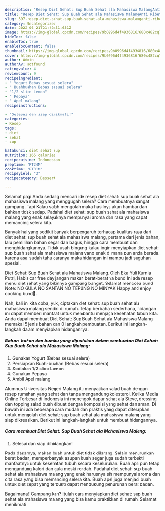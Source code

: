 ```yaml
---
description: "Resep Diet Sehat: Sup Buah Sehat ala Mahasiswa MalangAnti Ribet"
title: "Resep Diet Sehat: Sup Buah Sehat ala Mahasiswa MalangAnti Ribet"
slug: 397-resep-diet-sehat-sup-buah-sehat-ala-mahasiswa-malanganti-ribet
category: Uncategorized
date: 2022-06-21T21:48:51.631Z
image: https://img-global.cpcdn.com/recipes/9b0996d4f4936816/680x482cq70/diet-sehat-sup-buah-sehat-ala-mahasiswa-malang-foto-resep-utama.jpg
hideToc: false
enableToc: true
enableTocContent: false
thumbnail: https://img-global.cpcdn.com/recipes/9b0996d4f4936816/680x482cq70/diet-sehat-sup-buah-sehat-ala-mahasiswa-malang-foto-resep-utama.jpg
cover: https://img-global.cpcdn.com/recipes/9b0996d4f4936816/680x482cq70/diet-sehat-sup-buah-sehat-ala-mahasiswa-malang-foto-resep-utama.jpg
author: Admin
authorAv: notfound
ratingvalue: 4
reviewcount: 9
recipeingredient:
- " Yogurt Bebas sesuai selera"
- " Buahbuahan Bebas sesuai selera"
- "1/2 slice Lemon"
- " Pepaya"
- " Apel malang"
recipeinstructions:

- "Selesai dan siap dinikmati!"
categories:
- Resep
tags:
- diet
- sehat
- sup

katakunci: diet sehat sup 
nutrition: 165 calories
recipecuisine: Indonesian
preptime: "PT24M"
cooktime: "PT31M"
recipeyield: "3"
recipecategory: Dessert

---
```



Selamat pagi Anda sedang mencari ide resep diet sehat: sup buah sehat ala mahasiswa malang yang menggugah selera? Cara membuatnya sangat gampang. Tapi Kalau salah mengolah maka hasilnya akan hambar dan bahkan tidak sedap. Padahal diet sehat: sup buah sehat ala mahasiswa malang yang enak selayaknya mempunyai aroma dan rasa yang dapat memancing selera kita.


Banyak hal yang sedikit banyak berpengaruh terhadap kualitas rasa dari diet sehat: sup buah sehat ala mahasiswa malang, pertama dari jenis bahan, lalu pemilihan bahan segar dan bagus, hingga cara membuat dan menghidangkannya. Tidak usah bingung kalau ingin menyiapkan diet sehat: sup buah sehat ala mahasiswa malang yang enak di mana pun anda berada, karena asal sudah tahu caranya maka hidangan ini mampu jadi suguhan spesial.

Diet Sehat: Sup Buah Sehat ala Mahasiswa Malang. Oleh Eka Yuli Kurnia Putri, Habis car free day jangan makan berat-berat ya bund Ini ada resep menu diet sehat yang bikinnya gampang banget. Selamat mencoba bund ️ Note: NO GULA NO SANTAN NO TEPUNG NO MINYAK Happy and enjoy cooking bund🌌.


Nah, kali ini kita coba, yuk, ciptakan diet sehat: sup buah sehat ala mahasiswa malang sendiri di rumah. Tetap berbahan sederhana, hidangan ini dapat memberi manfaat untuk membantu menjaga kesehatan tubuh kita. Anda dapat membuat Diet Sehat: Sup Buah Sehat ala Mahasiswa Malang memakai 5 jenis bahan dan 0 langkah pembuatan. Berikut ini langkah-langkah dalam menyiapkan hidangannya.

<!--inarticleads1-->

##### Bahan-bahan dan bumbu yang diperlukan dalam pembuatan Diet Sehat: Sup Buah Sehat ala Mahasiswa Malang:

1. Gunakan  Yogurt (Bebas sesuai selera)
1. Persiapkan  Buah-buahan (Bebas sesuai selera)
1. Sediakan 1/2 slice Lemon
1. Gunakan  Pepaya
1. Ambil  Apel malang


Alumnus Universitas Negeri Malang itu menyajikan salad buah dengan resep rumahan yang sehat dan tanpa mengandung kolesterol. Ketika Media Online Terbesar di Indonesia ini menengok dapur sehat ala Steve, dressing dan topping salad buah dibuat dengan komposisi yang sehat dan aman. Di bawah ini ada beberapa cara mudah dan praktis yang dapat diterapkan untuk mengolah diet sehat: sup buah sehat ala mahasiswa malang yang siap dikreasikan. Berikut ini langkah-langkah untuk membuat hidangannya. 

<!--inarticleads2-->

##### Cara membuat Diet Sehat: Sup Buah Sehat ala Mahasiswa Malang:


1. Selesai dan siap dihidangkan!

Pada dasarnya, makan buah untuk diet tidak dilarang. Selain menurunkan berat badan, memperbanyak asupan buah segar juga sudah terbukti manfaatnya untuk kesehatan tubuh secara keseluruhan. Buah apa pun tetap mengandung kalori dan gula meski rendah. Padahal diet sehat: sup buah sehat ala mahasiswa malang yang enak harusnya sih mempunyai aroma dan cita rasa yang bisa memancing selera kita. Buah apel juga menjadi buah untuk diet cepat yang terbukti dapat mendukung penurunan berat badan. 

Bagaimana? Gampang kan? Itulah cara menyiapkan diet sehat: sup buah sehat ala mahasiswa malang yang bisa kamu praktikkan di rumah. Selamat menikmati
